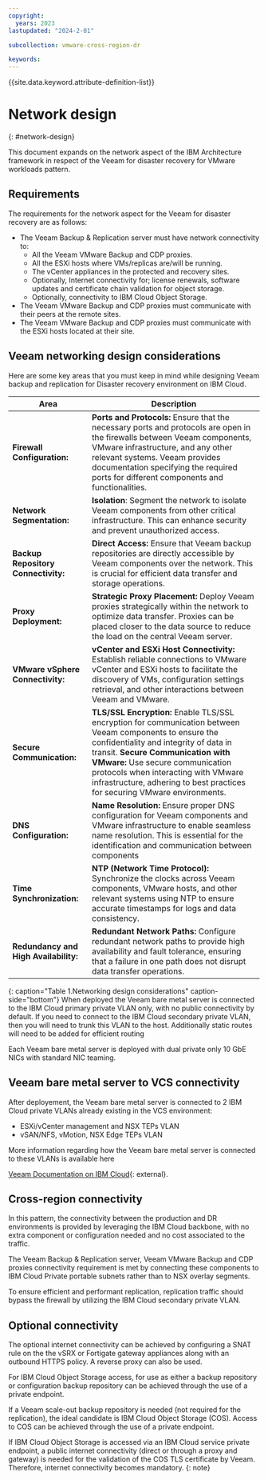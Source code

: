 ```yaml
---
copyright:
  years: 2023
lastupdated: "2024-2-01"

subcollection: vmware-cross-region-dr

keywords:
---
```

{{site.data.keyword.attribute-definition-list}}

# Network design

{: \#network-design}

This document expands on the network aspect of the IBM Architecture framework in respect of the Veeam for disaster recovery for VMware workloads pattern.

## Requirements

The requirements for the network aspect for the Veeam for disaster recovery are as follows:

- The Veeam Backup & Replication server must have network connectivity to:
  - All the Veeam VMware Backup and CDP proxies.
  - All the ESXi hosts where VMs/replicas are/will be running.
  - The vCenter appliances in the protected and recovery sites.
  - Optionally, Internet connectivity for; license renewals, software updates and certificate chain validation for object storage.
  - Optionally, connectivity to IBM Cloud Object Storage.
- The Veeam VMware Backup and CDP proxies must communicate with their peers at the remote sites.
- The Veeam VMware Backup and CDP proxies must communicate with the ESXi hosts located at their site.

## Veeam networking design considerations

Here are some key areas that you must keep in mind while designing Veeam backup and replication for Disaster recovery environment on IBM Cloud.

| **Area**                              | **Description**                                                                                                                                                                                                                                                                                                                                       |
| ------------------------------------------- | ----------------------------------------------------------------------------------------------------------------------------------------------------------------------------------------------------------------------------------------------------------------------------------------------------------------------------------------------------------- |
| **Firewall Configuration:**           | **Ports and Protocols:** Ensure that the necessary ports and protocols are open in the firewalls between Veeam components, VMware infrastructure, and any other relevant systems. Veeam provides documentation specifying the required ports for different components and functionalities.                                                            |
| **Network Segmentation:**             | **Isolation**: Segment the network to isolate Veeam components from other critical infrastructure. This can enhance security and prevent unauthorized access.                                                                                                                                                                                         |
| **Backup Repository Connectivity:**   | **Direct Access:** Ensure that Veeam backup repositories are directly accessible by Veeam components over the network. This is crucial for efficient data transfer and storage operations.                                                                                                                                                            |
| **Proxy Deployment:**                 | **Strategic Proxy Placement:** Deploy Veeam proxies strategically within the network to optimize data transfer. Proxies can be placed closer to the data source to reduce the load on the central Veeam server.                                                                                                                                       |
| **VMware vSphere Connectivity:**      | **vCenter and ESXi Host Connectivity:** Establish reliable connections to VMware vCenter and ESXi hosts to facilitate the discovery of VMs, configuration settings retrieval, and other interactions between Veeam and VMware.                                                                                                                        |
| **Secure Communication:**             | **TLS/SSL Encryption:** Enable TLS/SSL encryption for communication between Veeam components to ensure the confidentiality and integrity of data in transit. **Secure Communication with VMware:** Use secure communication protocols when interacting with VMware infrastructure, adhering to best practices for securing VMware environments. |
| **DNS Configuration:**                | **Name Resolution:** Ensure proper DNS configuration for Veeam components and VMware infrastructure to enable seamless name resolution. This is essential for the identification and communication between components                                                                                                                                 |
| **Time Synchronization:**             | **NTP (Network Time Protocol):** Synchronize the clocks across Veeam components, VMware hosts, and other relevant systems using NTP to ensure accurate timestamps for logs and data consistency.                                                                                                                                                      |
| **Redundancy and High Availability:** | **Redundant Network Paths:** Configure redundant network paths to provide high availability and fault tolerance, ensuring that a failure in one path does not disrupt data transfer operations.                                                                                                                                                       |
{: caption="Table 1.Networking design considerations" caption-side="bottom"}
When deployed the Veeam bare metal server is connected to the IBM Cloud primary private VLAN only, with no public connectivity by default. If you need to connect to the IBM Cloud secondary private VLAN, then you will need to trunk this VLAN to the host. Additionally static routes will need to be added for efficient routing

Each Veeam bare metal server is deployed with dual private only 10 GbE NICs with standard NIC teaming.

## Veeam bare metal server to VCS connectivity

After deployement, the Veeam bare metal server is connected to 2 IBM Cloud private VLANs already existing in the VCS environment:

- ESXi/vCenter management and NSX TEPs VLAN
- vSAN/NFS, vMotion, NSX Edge TEPs VLAN

More information regarding how the Veeam bare metal server is connected to these VLANs is available here


[Veeam Documentation on IBM Cloud](https://cloud.ibm.com/docs/vmwaresolutions?topic=vmwaresolutions-veeam-bms-archi-physical#veeam-bms-archi-physical-network){: external}.

## Cross-region connectivity

In this pattern, the connectivity between the production and DR environments is provided by leveraging the IBM Cloud backbone, with no extra component or configuration needed and no cost associated to the traffic.

The Veeam Backup & Replication server, Veeam VMware Backup and CDP proxies connectivity requirement is met by connecting these components to IBM Cloud Private portable subnets rather than to NSX overlay segments.

To ensure efficient and performant replication, replication traffic should bypass the firewall by utilizing the IBM Cloud secondary private VLAN.

## Optional connectivity

The optional internet connectivity can be achieved by configuring a SNAT rule on the the vSRX or Fortigate gateway appliances along with an outbound HTTPS policy. A reverse proxy can also be used.

For IBM Cloud Object Storage access, for use as either a backup repository or configuration backup repository can be achieved through the use of a private endpoint.

If a Veeam scale-out backup repository is needed (not required for the replication), the ideal candidate is IBM Cloud Object Storage (COS). Access to COS can be achieved through the use of a private endpoint.

If IBM Cloud Object Storage is accessed via an IBM Cloud service private endpoint, a public internet connectivity (direct or through a proxy and gateway) is needed for the validation of the COS TLS certificate by Veeam. Therefore, internet connectivity becomes mandatory.
{: note}
